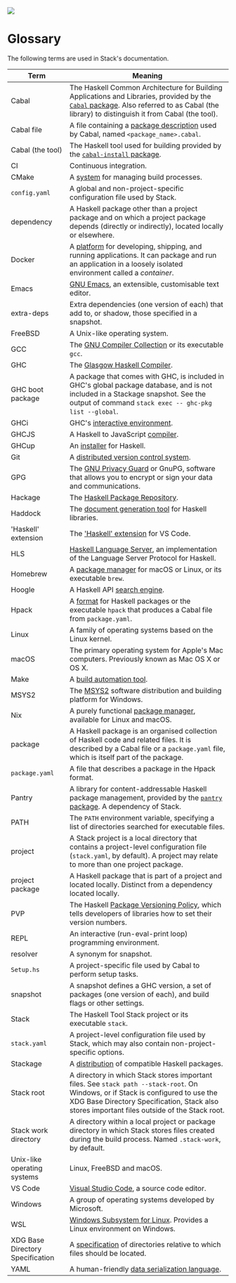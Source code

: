 <div class="hidden-warning"><a href="https://docs.haskellstack.org/"><img src="https://cdn.jsdelivr.net/gh/commercialhaskell/stack/doc/img/hidden-warning.svg"></a></div>

# Glossary

The following terms are used in Stack's documentation.

|Term               |Meaning                                                   |
|-------------------|----------------------------------------------------------|
|Cabal              |The Haskell Common Architecture for Building Applications and Libraries, provided by the [`Cabal` package](https://hackage.haskell.org/package/Cabal). Also referred to as Cabal (the library) to distinguish it from Cabal (the tool).|
|Cabal file|A file containing a [package description](https://cabal.readthedocs.io/en/stable/cabal-package-description-file.html) used by Cabal, named `<package_name>.cabal`.|
|Cabal (the tool)|The Haskell tool used for building provided by the [`cabal-install` package](https://hackage.haskell.org/package/cabal-install).|
|CI                 |Continuous integration.                                   |
|CMake              |A [system](https://cmake.org/) for managing build processes.|
|`config.yaml`      |A global and non-project-specific configuration file used by Stack.|
|dependency         |A Haskell package other than a project package and on which a project package depends (directly or indirectly), located locally or elsewhere.|
|Docker             |A [platform](https://www.docker.com/) for developing,  shipping, and running applications. It can package and run an application in a loosely isolated environment called a _container_.|
|Emacs              |[GNU Emacs](https://www.gnu.org/software/emacs/), an extensible, customisable text editor.|
|extra-deps         |Extra dependencies (one version of each) that add to, or shadow, those specified in a snapshot.|
|FreeBSD            |A Unix-like operating system.                             |
|GCC                |The [GNU Compiler Collection](https://gcc.gnu.org/) or its executable `gcc`.|
|GHC                |The [Glasgow Haskell Compiler](https://www.haskell.org/ghc/).|
|GHC boot package   |A package that comes with GHC, is included in GHC's global package database, and is not included in a Stackage snapshot. See the output of command `stack exec -- ghc-pkg list --global`.|
|GHCi               |GHC's [interactive environment](https://downloads.haskell.org/~ghc/latest/docs/html/users_guide/ghci.html).|
|GHCJS              |A Haskell to JavaScript [compiler](https://github.com/ghcjs/ghcjs).|
|GHCup              |An [installer](https://www.haskell.org/ghcup/) for Haskell.
|Git                |A [distributed version control system](https://git-scm.com/).|
|GPG                |The [GNU Privacy Guard](https://gnupg.org/) or GnuPG, software that allows you to encrypt or sign your data and communications.|
|Hackage            |The [Haskell Package Repository](https://hackage.haskell.org/).
|Haddock            |The [document generation tool](https://hackage.haskell.org/package/haddock) for Haskell libraries.|
|'Haskell' extension|The ['Haskell' extension]() for VS Code.                  |
|HLS                |[Haskell Language Server](https://haskell-language-server.readthedocs.io/en/latest/), an implementation of the Language Server Protocol for Haskell.|
|Homebrew           |A [package manager](https://brew.sh/) for macOS or Linux, or its executable `brew`.|
|Hoogle             |A Haskell API [search engine](https://hoogle.haskell.org/).|
|Hpack              |A [format](https://github.com/sol/hpack) for Haskell packages or the executable `hpack` that produces a Cabal file from `package.yaml`.|
|Linux              |A family of operating systems based on the Linux kernel.  |
|macOS              |The primary operating system for Apple's Mac computers. Previously known as Mac OS X or OS X.|
|Make               |A [build automation tool](https://www.gnu.org/software/make/).|
|MSYS2              |The [MSYS2](https://www.msys2.org/) software distribution and building platform for Windows.|
|Nix                |A purely functional [package manager](https://nixos.org/), available for Linux and macOS.|
|package            |A Haskell package is an organised collection of Haskell code and related files. It is described by a Cabal file or a `package.yaml` file, which is itself part of the package.|
|`package.yaml`     |A file that describes a package in the Hpack format.      |
|Pantry             |A library for content-addressable Haskell package management, provided by the [`pantry` package](https://hackage.haskell.org/package/pantry). A dependency of Stack.|
|PATH               |The `PATH` environment variable, specifying a list of directories searched for executable files.|
|project            |A Stack project is a local directory that contains a project-level configuration file (`stack.yaml`, by default). A project may relate to more than one project package.|
|project package    |A Haskell package that is part of a project and located locally. Distinct from a dependency located locally.|
|PVP                |The Haskell [Package Versioning Policy](https://pvp.haskell.org/), which tells developers of libraries how to set their version numbers.|
|REPL               |An interactive (run-eval-print loop) programming environment.|
|resolver           |A synonym for snapshot.                                   |
|`Setup.hs`         |A project-specific file used by Cabal to perform setup tasks.|
|snapshot           |A snapshot defines a GHC version, a set of packages (one version of each), and build flags or other settings.|
|Stack              |The Haskell Tool Stack project or its executable `stack`. |
|`stack.yaml`       |A project-level configuration file used by Stack, which may also contain non-project-specific options.|
|Stackage           |A [distribution](https://www.stackage.org/) of compatible Haskell packages.|
|Stack root         |A directory in which Stack stores important files. See `stack path --stack-root`. On Windows, or if Stack is configured to use the XDG Base Directory Specification, Stack also stores important files outside of the Stack root.|
|Stack work directory|A directory within a local project or package directory in which Stack stores files created during the build process. Named `.stack-work`, by default.|
|Unix-like operating systems|Linux, FreeBSD and macOS.                         |
|VS Code            |[Visual Studio Code](https://code.visualstudio.com/), a source code editor.|
|Windows            |A group of operating systems developed by Microsoft.      |
|WSL                |[Windows Subsystem for Linux](https://docs.microsoft.com/en-us/windows/wsl/). Provides a Linux environment on Windows.|
|XDG Base Directory Specification|A [specification](https://specifications.freedesktop.org/basedir-spec/basedir-spec-latest.html) of directories relative to which files should be located.|
|YAML               |A human-friendly [data serialization language](https://yaml.org/).|
